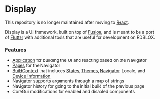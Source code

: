 # Display

This repository is no longer maintained after moving to [React](https://github.com/littensy/react-lua).

Display is a UI framework, built on top of [Fusion](https://github.com/Elttob/Fusion), and is meant to be a port of [Flutter](https://flutter.dev/) with additional tools that are useful for development on ROBLOX.

### Features

- [Application](https://api.flutter.dev/flutter/material/MaterialApp-class.html) for building the UI and reacting based on the Navigator
- [Pages](https://api.flutter.dev/flutter/widgets/Page-class.html) for the Navigator
- [BuildContext](https://api.flutter.dev/flutter/widgets/BuildContext-class.html) that includes [States](https://pub.dev/packages/provider), [Themes](https://api.flutter.dev/flutter/material/Theme-class.html), [Navigator](https://api.flutter.dev/flutter/widgets/Navigator-class.html), Locale, and [Device Information](https://pub.dev/packages/flutter_device_type)
- Navigator supports arguments through a map of strings
- Navigator history for going to the initial build of the previous page
- CoreGui modifications for enabled and disabled components
